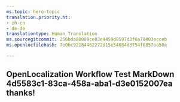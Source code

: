 ```yaml
---
ms.topic: hero-topic
translation.priority.ht:
- zh-cn
- de-de
translationtype: Human Translation
ms.sourcegitcommit: 256bda88089ce83e4459d8597d3f6a78403ecceb
ms.openlocfilehash: 7e0bc92184462272d15e54084d3754f8857ea50a

---
```

## OpenLocalization Workflow Test MarkDown 4d5583c1-83ca-458a-aba1-d3e0152007ea thanks!



<!--HONumber=Aug16_HO1-->


